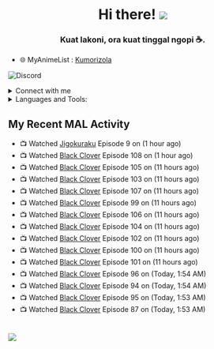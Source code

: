 <h1 align="center">Hi there! <img src="https://media.giphy.com/media/hvRJCLFzcasrR4ia7z/giphy.gif" width="25px"> </h1>
<h3 align="center">Kuat lakoni, ora kuat tinggal ngopi ☕.</h3>

- 🌐 MyAnimeList : [Kumorizola](https://myanimelist.net/animelist/Kumorizola)

![Discord](https://discord.c99.nl/widget/theme-3/761213268009943051.png)
<details>
      <summary>Connect with me</summary>
    <p align="left">
        <a href="https://www.facebook.com/kumori.hartley.1" target="blank"><img align="center"
                src="https://raw.githubusercontent.com/rahuldkjain/github-profile-readme-generator/master/src/images/icons/Social/facebook.svg"
                alt="kumori hartley" height="30" width="40" /></a>
        <a href="https://www.instagram.com/kumorizola/" target="blank"><img align="center"
                src="https://raw.githubusercontent.com/rahuldkjain/github-profile-readme-generator/master/src/images/icons/Social/instagram.svg"
                alt="kumorizola" height="30" width="40" /></a>
        <a href="https://discord.com" target="blank"><img align="center"
                src="https://raw.githubusercontent.com/rahuldkjain/github-profile-readme-generator/master/src/images/icons/Social/discord.svg"
                alt="Kumori#5882" height="30" width="40" /></a>
    </p>
</details>

<details>
    <summary align="left">Languages and Tools:</summary>
<p align="left">
      <a href="https://www.w3schools.com/css/" target="_blank">
        <img src="https://raw.githubusercontent.com/devicons/devicon/master/icons/css3/css3-original-wordmark.svg"
            alt="css3" width="40" height="40" /> </a> <a href="https://www.w3.org/html/" target="_blank"> <img
            src="https://raw.githubusercontent.com/devicons/devicon/master/icons/html5/html5-original-wordmark.svg"
            alt="html5" width="40" height="40" /> </a> <a href="https://www.java.com" target="_blank"> <img
            src="https://raw.githubusercontent.com/devicons/devicon/master/icons/java/java-original.svg" alt="java"
            width="40" height="40" /> </a> <a href="https://developer.mozilla.org/en-US/docs/Web/JavaScript"
            target="_blank"> <img
            src="https://raw.githubusercontent.com/devicons/devicon/master/icons/javascript/javascript-original.svg"
            alt="javascript" width="40" height="40" /> </a> <a href="https://nodejs.org" target="_blank"> <img
            src="https://raw.githubusercontent.com/devicons/devicon/master/icons/nodejs/nodejs-original-wordmark.svg"
            alt="nodejs" width="40" height="40" /> </a> <a href="https://www.python.org" target="_blank"> <img
            src="https://raw.githubusercontent.com/devicons/devicon/master/icons/python/python-original.svg"
            alt="python" width="40" height="40" /> </a> <a href="https://www.typescriptlang.org/" target="_blank"> <img
            src="https://raw.githubusercontent.com/devicons/devicon/master/icons/typescript/typescript-original.svg" 
            alt="typescript" width="40" height="40" /> </a> <a href="https://www.photoshop.com/en" target="_blank"> <img
            src="https://upload.wikimedia.org/wikipedia/commons/a/af/Adobe_Photoshop_CC_icon.svg" alt="photoshop" width="40" height="40"/> </a>
            <a href="https://www.adobe.com/products/premiere.html" target="_blank"> <img
            src="https://upload.wikimedia.org/wikipedia/commons/4/40/Adobe_Premiere_Pro_CC_icon.svg" alt="Premiere pro" width="40" height="40"/> </a>
            <a href="https://www.adobe.com/in/products/illustrator.html" target="_blank"> <img 
            src="https://upload.wikimedia.org/wikipedia/commons/f/fb/Adobe_Illustrator_CC_icon.svg" alt="illustrator" width="40" height="40"/> </a>
      
 </details>
 
 <h2> My Recent MAL Activity</h2>
<!-- MAL_ACTIVITY:start -->

- 📺 Watched [Jigokuraku](https://MyAnimeList.net/anime.php?id=46569) Episode 9 on (1 hour ago)
- 📺 Watched [Black Clover](https://MyAnimeList.net/anime.php?id=34572) Episode 108 on (1 hour ago)
- 📺 Watched [Black Clover](https://MyAnimeList.net/anime.php?id=34572) Episode 105 on (11 hours ago)
- 📺 Watched [Black Clover](https://MyAnimeList.net/anime.php?id=34572) Episode 103 on (11 hours ago)
- 📺 Watched [Black Clover](https://MyAnimeList.net/anime.php?id=34572) Episode 107 on (11 hours ago)
- 📺 Watched [Black Clover](https://MyAnimeList.net/anime.php?id=34572) Episode 99 on (11 hours ago)
- 📺 Watched [Black Clover](https://MyAnimeList.net/anime.php?id=34572) Episode 106 on (11 hours ago)
- 📺 Watched [Black Clover](https://MyAnimeList.net/anime.php?id=34572) Episode 104 on (11 hours ago)
- 📺 Watched [Black Clover](https://MyAnimeList.net/anime.php?id=34572) Episode 102 on (11 hours ago)
- 📺 Watched [Black Clover](https://MyAnimeList.net/anime.php?id=34572) Episode 100 on (11 hours ago)
- 📺 Watched [Black Clover](https://MyAnimeList.net/anime.php?id=34572) Episode 101 on (11 hours ago)
- 📺 Watched [Black Clover](https://MyAnimeList.net/anime.php?id=34572) Episode 96 on (Today, 1:54 AM)
- 📺 Watched [Black Clover](https://MyAnimeList.net/anime.php?id=34572) Episode 94 on (Today, 1:54 AM)
- 📺 Watched [Black Clover](https://MyAnimeList.net/anime.php?id=34572) Episode 95 on (Today, 1:53 AM)
- 📺 Watched [Black Clover](https://MyAnimeList.net/anime.php?id=34572) Episode 87 on (Today, 1:53 AM)

<!-- MAL_ACTIVITY:end -->

  
<h2 align="left"> <img src="https://media.discordapp.net/attachments/918405470073520168/919220018355523584/ezgif.com-gif-maker_1.gif">
